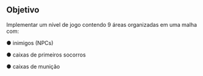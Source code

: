 ## Objetivo

Implementar um nível de jogo contendo 9 áreas
organizadas em uma malha com:

● inimigos (NPCs)

● caixas de primeiros socorros

● caixas de munição
